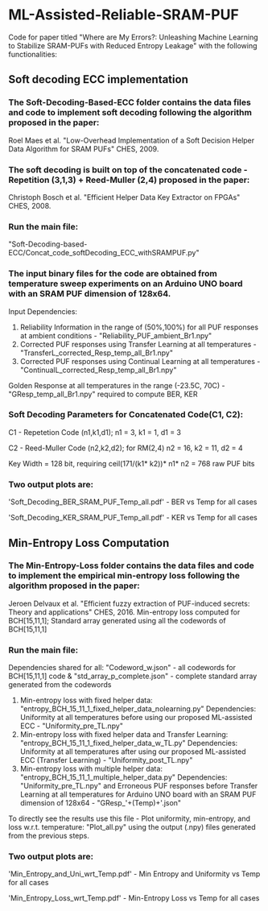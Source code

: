 # ML-Assisted-Reliable-SRAM-PUF
Code for paper titled "Where are My Errors?: Unleashing Machine Learning to Stabilize SRAM-PUFs with Reduced Entropy Leakage" with the following functionalities:

## Soft decoding ECC implementation 

### The Soft-Decoding-Based-ECC folder contains the data files and code to implement soft decoding following the algorithm proposed in the paper:

  Roel Maes et al. "Low-Overhead Implementation of a Soft Decision Helper Data Algorithm for SRAM PUFs" CHES, 2009.
  
### The soft decoding is built on top of the concatenated code - Repetition (3,1,3) + Reed-Muller (2,4) proposed in the paper:

  Christoph Bosch et al. "Efficient Helper Data Key Extractor on FPGAs" CHES, 2008.

### Run the main file: 
"Soft-Decoding-based-ECC/Concat_code_softDecoding_ECC_withSRAMPUF.py" 

### The input binary files for the code are obtained from temperature sweep experiments on an Arduino UNO board with an SRAM PUF dimension of 128x64.
Input Dependencies: 
1) Reliability Information in the range of (50%,100%) for all PUF responses at ambient conditions - "Reliability_PUF_ambient_Br1.npy"
2) Corrected PUF responses using Transfer Learning at all temperatures - "TransferL_corrected_Resp_temp_all_Br1.npy"
3) Corrected PUF responses using Continual Learning at all temperatures - "ContinualL_corrected_Resp_temp_all_Br1.npy"

Golden Response at all temperatures in the range (-23.5C, 70C) - "GResp_temp_all_Br1.npy" required to compute BER, KER
### Soft Decoding Parameters for Concatenated Code(C1, C2):
C1 - Repetetion Code (n1,k1,d1); n1 = 3, k1 = 1, d1 = 3

C2 - Reed-Muller Code (n2,k2,d2); for RM(2,4) n2 = 16, k2 = 11, d2 = 4

Key Width = 128 bit, requiring ceil(171/(k1* k2))* n1* n2 = 768 raw PUF bits

### Two output plots are:
'Soft_Decoding_BER_SRAM_PUF_Temp_all.pdf' - BER vs Temp for all cases

'Soft_Decoding_KER_SRAM_PUF_Temp_all.pdf' - KER vs Temp for all cases


## Min-Entropy Loss Computation

### The Min-Entropy-Loss folder contains the data files and code to implement the empirical min-entropy loss following the algorithm proposed in the paper:

  Jeroen Delvaux et al. "Efficient fuzzy extraction of PUF-induced secrets: Theory and applications" CHES, 2016.
  Min-entropy loss computed for BCH[15,11,1]; Standard array generated using all the codewords of BCH[15,11,1]

### Run the main file: 
Dependencies shared for all: "Codeword_w.json" - all codewords for BCH[15,11,1] code & "std_array_p_complete.json" - complete standard array generated from the codewords
1) Min-entropy loss with fixed helper data: "entropy_BCH_15_11_1_fixed_helper_data_nolearning.py"
   Dependencies: Uniformity at all temperatures before using our proposed ML-assisted ECC - "Uniformity_pre_TL.npy"
2) Min-entropy loss with fixed helper data and Transfer Learning: "entropy_BCH_15_11_1_fixed_helper_data_w_TL.py"
   Dependencies: Uniformity at all temperatures after using our proposed ML-assisted ECC (Transfer Learning) - "Uniformity_post_TL.npy"
3) Min-entropy loss with multiple helper data: "entropy_BCH_15_11_1_multiple_helper_data.py"
   Dependencies: "Uniformity_pre_TL.npy" and Erroneous PUF responses before Transfer Learning at all temperatures for Arduino UNO board with an SRAM PUF dimension of 128x64 - "GResp_'+(Temp)+'.json"

To directly see the results use this file - Plot uniformity, min-entropy, and loss w.r.t. temperature: "Plot_all.py" using the output (.npy) files generated from the previous steps. 

### Two output plots are:
'Min_Entropy_and_Uni_wrt_Temp.pdf' - Min Entropy and Uniformity vs Temp for all cases

'Min_Entropy_Loss_wrt_Temp.pdf' - Min-Entropy Loss vs Temp for all cases
